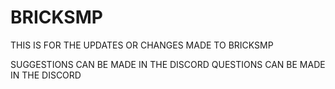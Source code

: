 # BRICKSMP
THIS IS FOR THE UPDATES OR CHANGES MADE TO BRICKSMP

SUGGESTIONS CAN BE MADE IN THE DISCORD
QUESTIONS CAN BE MADE IN THE DISCORD
